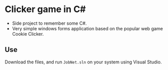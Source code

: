 # Clicker game in C#

* Side project to remember some C#.
* Very simple windows forms application based on the popular web game Cookie Clicker.

## Use
Download the files, and run `JobNet.sln` on your system using Visual Studio.
